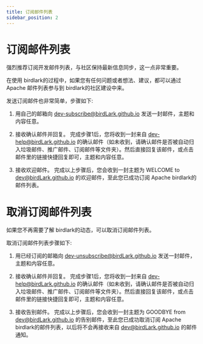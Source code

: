 ```yaml
---
title: 订阅邮件列表
sidebar_position: 2
---
```


# 订阅邮件列表

强烈推荐订阅开发邮件列表，与社区保持最新信息同步，这一点非常重要。

在使用 birdlark的过程中，如果您有任何问题或者想法、建议，都可以通过 Apache 邮件列表参与到 birdlark的社区建设中来。

发送订阅邮件也非常简单，步骤如下:

1. 用自己的邮箱向 [dev-subscribe@birdLark.github.io](mailto:dev-subscribe@birdLark.github.io) 发送一封邮件，主题和内容任意。

2. 接收确认邮件并回复。 完成步骤1后，您将收到一封来自 dev-help@birdLark.github.io 的确认邮件（如未收到，请确认邮件是否被自动归入垃圾邮件、推广邮件、订阅邮件等文件夹）。然后直接回复该邮件，或点击邮件里的链接快捷回复即可，主题和内容任意。

3. 接收欢迎邮件。 完成以上步骤后，您会收到一封主题为 WELCOME to dev@birdLark.github.io 的欢迎邮件，至此您已成功订阅 Apache birdlark的邮件列表。

# 取消订阅邮件列表

如果您不再需要了解 birdlark的动态，可以取消订阅邮件列表。

取消订阅邮件列表步骤如下:

1. 用已经订阅的邮箱向 [dev-unsubscribe@birdLark.github.io](mailto:dev-unsubscribe@birdLark.github.io) 发送一封邮件，主题和内容任意。

2. 接收确认邮件并回复。 完成步骤1后，您将收到一封来自 dev-help@birdLark.github.io 的确认邮件（如未收到，请确认邮件是否被自动归入垃圾邮件、推广邮件、订阅邮件等文件夹）。然后直接回复该邮件，或点击邮件里的链接快捷回复即可，主题和内容任意。

3. 接收告别邮件。 完成以上步骤后，您会收到一封主题为 GOODBYE from dev@birdLark.github.io 的告别邮件，至此您已成功取消订阅 Apache birdlark的邮件列表，以后将不会再接收来自 dev@birdLark.github.io 的邮件通知。
